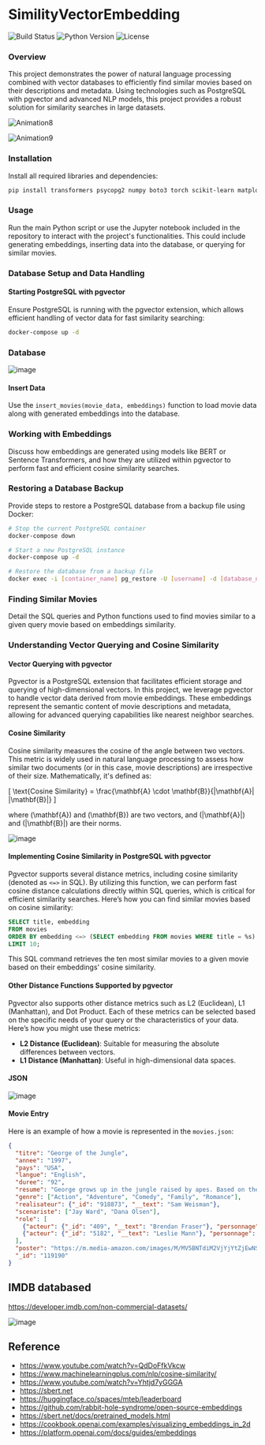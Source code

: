 # SimilityVectorEmbedding

![Build Status](https://img.shields.io/badge/build-passing-brightgreen)
![Python Version](https://img.shields.io/badge/python-3.8-blue)
![License](https://img.shields.io/badge/license-MIT-green)

### Overview
This project demonstrates the power of natural language processing combined with vector databases to efficiently find similar movies based on their descriptions and metadata. Using technologies such as PostgreSQL with pgvector and advanced NLP models, this project provides a robust solution for similarity searches in large datasets.

![Animation8](https://github.com/user-attachments/assets/2ba851d2-5eba-4b55-95fe-76a906f16b32)

![Animation9](https://github.com/user-attachments/assets/c95633ee-e1d0-4c97-9a49-7cdf8473bcd6)

### Installation
Install all required libraries and dependencies:
```bash
pip install transformers psycopg2 numpy boto3 torch scikit-learn matplotlib nltk sentence-transformers
```

### Usage
Run the main Python script or use the Jupyter notebook included in the repository to interact with the project's functionalities. This could include generating embeddings, inserting data into the database, or querying for similar movies.

### Database Setup and Data Handling

#### Starting PostgreSQL with pgvector
Ensure PostgreSQL is running with the pgvector extension, which allows efficient handling of vector data for fast similarity searching:
```bash
docker-compose up -d
```
### Database

![image](https://github.com/AlgoETS/SimilityVectorEmbedding/assets/13888068/86c8b625-8fc6-4727-9c9c-efaf85cc88d1)


#### Insert Data
Use the `insert_movies(movie_data, embeddings)` function to load movie data along with generated embeddings into the database.

### Working with Embeddings
Discuss how embeddings are generated using models like BERT or Sentence Transformers, and how they are utilized within pgvector to perform fast and efficient cosine similarity searches.

### Restoring a Database Backup
Provide steps to restore a PostgreSQL database from a backup file using Docker:
```bash
# Stop the current PostgreSQL container
docker-compose down

# Start a new PostgreSQL instance
docker-compose up -d

# Restore the database from a backup file
docker exec -i [container_name] pg_restore -U [username] -d [database_name] < [backup_file_path]
```

### Finding Similar Movies
Detail the SQL queries and Python functions used to find movies similar to a given query movie based on embeddings similarity.

### Understanding Vector Querying and Cosine Similarity

#### Vector Querying with pgvector
Pgvector is a PostgreSQL extension that facilitates efficient storage and querying of high-dimensional vectors. In this project, we leverage pgvector to handle vector data derived from movie embeddings. These embeddings represent the semantic content of movie descriptions and metadata, allowing for advanced querying capabilities like nearest neighbor searches.

#### Cosine Similarity
Cosine similarity measures the cosine of the angle between two vectors. This metric is widely used in natural language processing to assess how similar two documents (or in this case, movie descriptions) are irrespective of their size. Mathematically, it's defined as:

\[ \text{Cosine Similarity} = \frac{\mathbf{A} \cdot \mathbf{B}}{\|\mathbf{A}\| \|\mathbf{B}\|} \]

where \(\mathbf{A}\) and \(\mathbf{B}\) are two vectors, and \(\|\mathbf{A}\|\) and \(\|\mathbf{B}\|\) are their norms.

![image](https://github.com/AlgoETS/SimilityVectorEmbedding/assets/13888068/c86756b1-0afe-4f52-b547-00cf4ee81aab)


#### Implementing Cosine Similarity in PostgreSQL with pgvector
Pgvector supports several distance metrics, including cosine similarity (denoted as `<=>` in SQL). By utilizing this function, we can perform fast cosine distance calculations directly within SQL queries, which is critical for efficient similarity searches. Here’s how you can find similar movies based on cosine similarity:

```sql
SELECT title, embedding
FROM movies
ORDER BY embedding <=> (SELECT embedding FROM movies WHERE title = %s) ASC
LIMIT 10;
```

This SQL command retrieves the ten most similar movies to a given movie based on their embeddings' cosine similarity.

#### Other Distance Functions Supported by pgvector
Pgvector also supports other distance metrics such as L2 (Euclidean), L1 (Manhattan), and Dot Product. Each of these metrics can be selected based on the specific needs of your query or the characteristics of your data. Here’s how you might use these metrics:

- **L2 Distance (Euclidean)**: Suitable for measuring the absolute differences between vectors.
- **L1 Distance (Manhattan)**: Useful in high-dimensional data spaces.

#### JSON

![image](https://github.com/AlgoETS/SimilityVectorEmbedding/assets/13888068/608bc866-b092-4e73-81d8-be37ca5ad800)

#### Movie Entry
Here is an example of how a movie is represented in the `movies.json`:
```json
{
  "titre": "George of the Jungle",
  "annee": "1997",
  "pays": "USA",
  "langue": "English",
  "duree": "92",
  "resume": "George grows up in the jungle raised by apes. Based on the Cartoon series.",
  "genre": ["Action", "Adventure", "Comedy", "Family", "Romance"],
  "realisateur": {"_id": "918873", "__text": "Sam Weisman"},
  "scenariste": ["Jay Ward", "Dana Olsen"],
  "role": [
    {"acteur": {"_id": "409", "__text": "Brendan Fraser"}, "personnage": "George of the Jungle"},
    {"acteur": {"_id": "5182", "__text": "Leslie Mann"}, "personnage": "Ursula Stanhope"}
  ],
  "poster": "https://m.media-amazon.com/images/M/MV5BNTdiM2VjYjYtZjEwNS00ZWU5LWFkZGYtZGYxMDcwMzY1OTEzL2ltYWdlL2ltYWdlXkEyXkFqcGdeQXVyMTczNjQwOTY@._V1_SY150_CR0,0,101,150_.jpg",
  "_id": "119190"
}
```

## IMDB databased

https://developer.imdb.com/non-commercial-datasets/

![image](https://github.com/AlgoETS/SimilityVectorEmbedding/assets/13888068/ec763cbf-2975-444f-b065-b9be7372a6dd)


## Reference
- https://www.youtube.com/watch?v=QdDoFfkVkcw
- https://www.machinelearningplus.com/nlp/cosine-similarity/
- https://www.youtube.com/watch?v=Yhtjd7yGGGA
- https://sbert.net
- https://huggingface.co/spaces/mteb/leaderboard
- https://github.com/rabbit-hole-syndrome/open-source-embeddings
- https://sbert.net/docs/pretrained_models.html
- https://cookbook.openai.com/examples/visualizing_embeddings_in_2d
- https://platform.openai.com/docs/guides/embeddings
